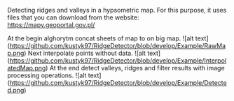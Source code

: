 Detecting ridges and valleys in a hypsometric map. For this purpose, it uses files that you can download from the website: https://mapy.geoportal.gov.pl/

At the begin alghorytm concat sheets of map to on big map.
![alt text] (https://github.com/kustyk97/RidgeDetector/blob/develop/Example/RawMap.png)
Next interpolate points without data.
![alt text] (https://github.com/kustyk97/RidgeDetector/blob/develop/Example/InterpolatedMap.png)
At the end detect valleys, ridges and filter results with image processing operations. 
![alt text] (https://github.com/kustyk97/RidgeDetector/blob/develop/Example/Detected.png)
